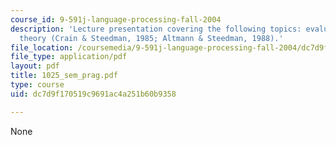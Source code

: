 ```yaml
---
course_id: 9-591j-language-processing-fall-2004
description: 'Lecture presentation covering the following topics: evaluating the referential
  theory (Crain & Steedman, 1985; Altmann & Steedman, 1988).'
file_location: /coursemedia/9-591j-language-processing-fall-2004/dc7d9f170519c9691ac4a251b60b9358_1025_sem_prag.pdf
file_type: application/pdf
layout: pdf
title: 1025_sem_prag.pdf
type: course
uid: dc7d9f170519c9691ac4a251b60b9358

---
```

None